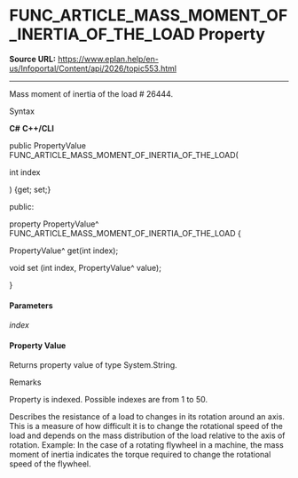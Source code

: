 # FUNC_ARTICLE_MASS_MOMENT_OF_INERTIA_OF_THE_LOAD Property

**Source URL:** https://www.eplan.help/en-us/Infoportal/Content/api/2026/topic553.html

---

Mass moment of inertia of the load # 26444.

Syntax

**C#**
**C++/CLI**


public PropertyValue FUNC_ARTICLE_MASS_MOMENT_OF_INERTIA_OF_THE_LOAD( 

   int index

) {get; set;}

public:

property PropertyValue^ FUNC_ARTICLE_MASS_MOMENT_OF_INERTIA_OF_THE_LOAD {

   PropertyValue^ get(int index);

   void set (int index, PropertyValue^ value);

}


#### Parameters

*index*

#### Property Value

Returns property value of type System.String.

Remarks

Property is indexed. Possible indexes are from 1 to 50.

Describes the resistance of a load to changes in its rotation around an axis. This is a measure of how difficult it is to change the rotational speed of the load and depends on the mass distribution of the load relative to the axis of rotation. Example: In the case of a rotating flywheel in a machine, the mass moment of inertia indicates the torque required to change the rotational speed of the flywheel.
